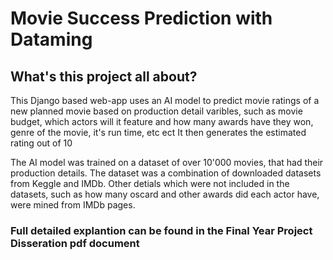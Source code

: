 # Movie Success Prediction with Dataming

## What's this project all about?
This Django based web-app uses an AI model to predict movie ratings of a new planned movie based on production detail varibles, such as movie budget, which actors will it feature and how many awards have they won, genre of the movie, it's run time, etc ect
It then generates the estimated rating out of 10

The AI model was trained on a dataset of over 10'000 movies, that had their production details. The dataset was a combination of downloaded datasets from Keggle and IMDb. Other detials which were not included in the datasets, such as how many oscard and other awards did each actor have, were mined from IMDb pages.

### Full detailed explantion can be found in the Final Year Project Disseration pdf document
